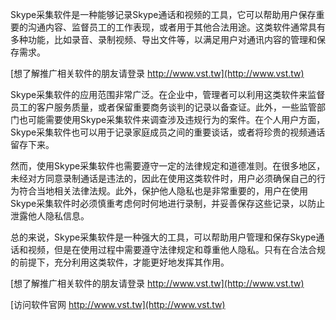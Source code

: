 Skype采集软件是一种能够记录Skype通话和视频的工具，它可以帮助用户保存重要的沟通内容、监督员工的工作表现，或者用于其他合法用途。这类软件通常具有多种功能，比如录音、录制视频、导出文件等，以满足用户对通讯内容的管理和保存需求。

[想了解推广相关软件的朋友请登录 http://www.vst.tw](http://www.vst.tw)

Skype采集软件的应用范围非常广泛。在企业中，管理者可以利用这类软件来监督员工的客户服务质量，或者保留重要商务谈判的记录以备查证。此外，一些监管部门也可能需要使用Skype采集软件来调查涉及违规行为的案件。在个人用户方面，Skype采集软件也可以用于记录家庭成员之间的重要谈话，或者将珍贵的视频通话留存下来。

然而，使用Skype采集软件也需要遵守一定的法律规定和道德准则。在很多地区，未经对方同意录制通话是违法的，因此在使用这类软件时，用户必须确保自己的行为符合当地相关法律法规。此外，保护他人隐私也是非常重要的，用户在使用Skype采集软件时必须慎重考虑何时何地进行录制，并妥善保存这些记录，以防止泄露他人隐私信息。

总的来说，Skype采集软件是一种强大的工具，可以帮助用户管理和保存Skype通话和视频，但是在使用过程中需要遵守法律规定和尊重他人隐私。只有在合法合规的前提下，充分利用这类软件，才能更好地发挥其作用。

[想了解推广相关软件的朋友请登录 http://www.vst.tw](http://www.vst.tw)


[访问软件官网 http://www.vst.tw](http://www.vst.tw)
